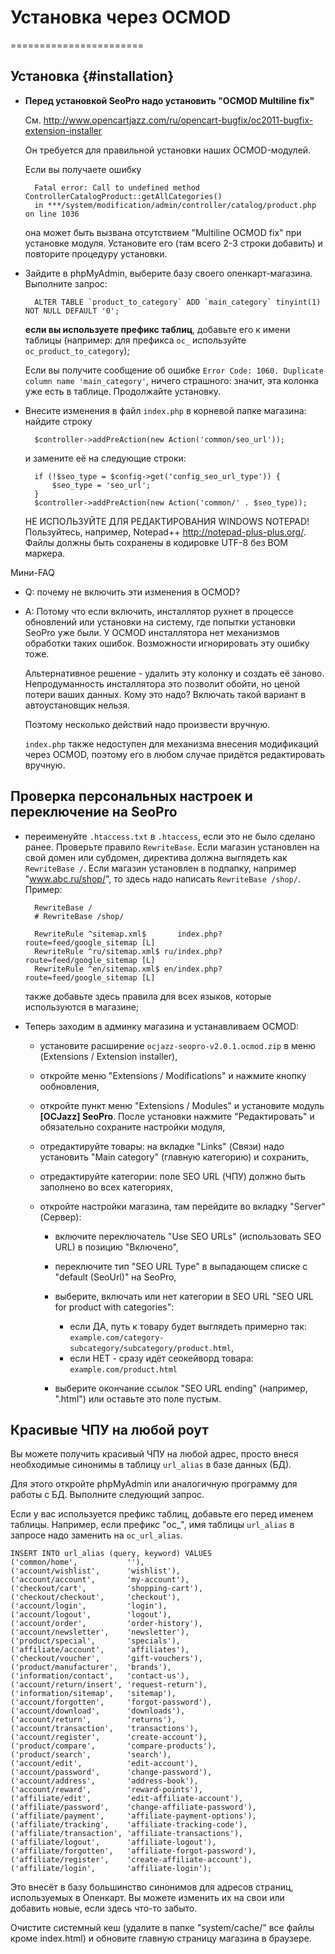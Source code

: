 # Установка через OCMOD
=======================

## Установка {#installation}


* **Перед установкой SeoPro надо установить "OCMOD Multiline fix"**

    См.
    <http://www.opencartjazz.com/ru/opencart-bugfix/oc2011-bugfix-extension-installer>

    Он требуется для правильной установки наших OCMOD-модулей.

    Если вы получаете ошибку

        Fatal error: Call to undefined method ControllerCatalogProduct::getAllCategories()
        in ***/system/modification/admin/controller/catalog/product.php on line 1036

    она может быть вызвана отсутствием "Multiline OCMOD fix" при установке
    модуля. Установите его (там всего 2-3 строки добавить) и повторите процедуру
    установки.



* Зайдите в phpMyAdmin, выберите базу своего опенкарт-магазина. Выполните запрос:

        ALTER TABLE `product_to_category` ADD `main_category` tinyint(1) NOT NULL DEFAULT '0';

    **если вы используете префикс таблиц**, добавьте его к имени таблицы
    (например: для префикса `oc_` используйте `oc_product_to_category`);

    Если вы получите сообщение об ошибке `Error Code: 1060. Duplicate column name 'main_category'`,
    ничего страшного: значит, эта колонка уже есть в таблице. Продолжайте установку.

* Внесите изменения в файл `index.php` в корневой папке магазина: найдите строку

        $controller->addPreAction(new Action('common/seo_url'));

    и замените её на следующие строки:

        if (!$seo_type = $config->get('config_seo_url_type')) {
            $seo_type = 'seo_url';
        }
        $controller->addPreAction(new Action('common/' . $seo_type));

    НЕ ИСПОЛЬЗУЙТЕ ДЛЯ РЕДАКТИРОВАНИЯ WINDOWS NOTEPAD!
    Пользуйтесь, например, Notepad++ <http://notepad-plus-plus.org/>.
    Файлы должны быть сохранены в кодировке UTF-8 без BOM маркера.

Мини-FAQ

- Q: почему не включить эти изменения в OCMOD?
- A: Потому что если включить, инсталлятор рухнет в процессе обновлений или
    установки на систему, где попытки установки SeoPro уже были. У OCMOD
    инсталлятора нет механизмов обработки таких ошибок. Возможности игнорировать
    эту ошибку тоже.

    Альтернативное решение - удалить эту колонку и создать её заново.
    Непродуманность инсталлятора это позволит обойти, но ценой потери ваших
    данных. Кому это надо? Включать такой вариант в автоустановщик нельзя.

    Поэтому несколько действий надо произвести вручную.

    `index.php` также недоступен для механизма внесения модификаций через OCMOD,
    поэтому его в любом случае придётся редактировать вручную.



## Проверка персональных настроек и переключение на SeoPro

* переименуйте `.htaccess.txt` в `.htaccess`, если это не было сделано ранее.
    Проверьте правило `RewriteBase`. Если магазин установлен на свой домен или
    субдомен, директива должна выглядеть как `RewriteBase /`. Если магазин
    установлен в подпапку, например "www.abc.ru/shop/", то здесь надо написать
    `RewriteBase /shop/`. Пример:

        RewriteBase /
        # RewriteBase /shop/

        RewriteRule ^sitemap.xml$       index.php?route=feed/google_sitemap [L]
        RewriteRule ^ru/sitemap.xml$ ru/index.php?route=feed/google_sitemap [L]
        RewriteRule ^en/sitemap.xml$ en/index.php?route=feed/google_sitemap [L]

    также добавьте здесь правила для всех языков, которые используются в магазине;

* Теперь заходим в админку магазина и устанавливаем OCMOD:

    *   установите расширение `ocjazz-seopro-v2.0.1.ocmod.zip`
        в меню (Extensions / Extension installer),
    *   откройте меню "Extensions / Modifications" и нажмите кнопку ообновления,
    *   откройте пункт меню "Extensions / Modules" и установите модуль
        **[OCJazz] SeoPro**. После установки нажмите "Редактировать" и обязательно
        сохраните настройки модуля,
    *   отредактируйте товары: на вкладке "Links" (Связи) надо установить
        "Main category" (главную категорию) и сохранить,
    *   отредактируйте категории: поле SEO URL (ЧПУ) должно быть заполнено во
        всех категориях,
    *   откройте настройки магазина, там перейдите во вкладку "Server" (Сервер):

        -   включите переключатель "Use SEO URLs" (использовать SEO URL) в позицию
            "Включено",

        -   переключите тип "SEO URL Type" в выпадающем списке с "default (SeoUrl)"
            на SeoPro,

        -   выберите, включать или нет категории в SEO URL "SEO URL for product
            with categories":

            - если ДА, путь к товару будет выглядеть примерно так:
                `example.com/category-subcategory/subcategory/product.html`,
            - если НЕТ - сразу идёт сеокейворд товара: `example.com/product.html`

        -   выберите окончание ссылок "SEO URL ending" (например, ".html") или
            оставьте это поле пустым.

## Красивые ЧПУ на любой роут

Вы можете получить красивый ЧПУ на любой адрес, просто внеся необходимые синонимы
в таблицу `url_alias` в базе данных (БД).

Для этого откройте phpMyAdmin или аналогичную программу для работы с БД.
Выполните следующий запрос.

Если у вас используется префикс таблиц, добавьте его перед именем таблицы.
Например, если префикс "oc_", имя таблицы `url_alias` в запросе надо заменить на
`oc_url_alias`.

    INSERT INTO url_alias (query, keyword) VALUES
    ('common/home',           ''),
    ('account/wishlist',      'wishlist'),
    ('account/account',       'my-account'),
    ('checkout/cart',         'shopping-cart'),
    ('checkout/checkout',     'checkout'),
    ('account/login',         'login'),
    ('account/logout',        'logout'),
    ('account/order',         'order-history'),
    ('account/newsletter',    'newsletter'),
    ('product/special',       'specials'),
    ('affiliate/account',     'affiliates'),
    ('checkout/voucher',      'gift-vouchers'),
    ('product/manufacturer',  'brands'),
    ('information/contact',   'contact-us'),
    ('account/return/insert', 'request-return'),
    ('information/sitemap',   'sitemap'),
    ('account/forgotten',     'forgot-password'),
    ('account/download',      'downloads'),
    ('account/return',        'returns'),
    ('account/transaction',   'transactions'),
    ('account/register',      'create-account'),
    ('product/compare',       'compare-products'),
    ('product/search',        'search'),
    ('account/edit',          'edit-account'),
    ('account/password',      'change-password'),
    ('account/address',       'address-book'),
    ('account/reward',        'reward-points'),
    ('affiliate/edit',        'edit-affiliate-account'),
    ('affiliate/password',    'change-affiliate-password'),
    ('affiliate/payment',     'affiliate-payment-options'),
    ('affiliate/tracking',    'affiliate-tracking-code'),
    ('affiliate/transaction', 'affiliate-transactions'),
    ('affiliate/logout',      'affiliate-logout'),
    ('affiliate/forgotten',   'affiliate-forgot-password'),
    ('affiliate/register',    'create-affiliate-account'),
    ('affiliate/login',       'affiliate-login');

Это внесёт в базу большинство синонимов для адресов страниц, используемых в Опенкарт.
Вы можете изменить их на свои или добавить новые, если здесь что-то забыто.

Очистите системный кеш (удалите в папке "system/cache/" все файлы кроме index.html)
и обновите главную страницу магазина в браузере.
